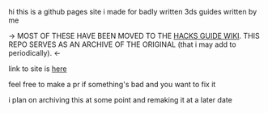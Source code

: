 hi this is a github pages site i made for badly written 3ds guides written by me

-> MOST OF THESE HAVE BEEN MOVED TO THE [HACKS GUIDE WIKI](https://wiki.hacks.guide/). THIS REPO SERVES AS AN ARCHIVE OF THE ORIGINAL (that i may add to periodically). <-

link to site is [here](https://redkerry135.github.io/home/)  

feel free to make a pr if something's bad and you want to fix it

i plan on archiving this at some point and remaking it at a later date
